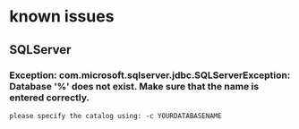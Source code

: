 # known issues

## SQLServer

### Exception: com.microsoft.sqlserver.jdbc.SQLServerException: Database '%' does not exist. Make sure that the name is entered correctly.

    please specify the catalog using: -c YOURDATABASENAME
